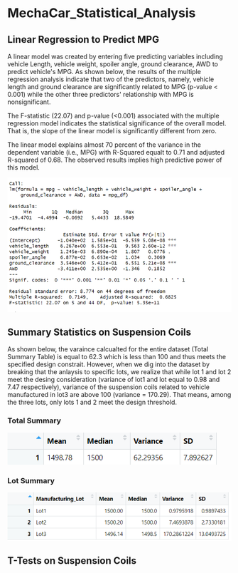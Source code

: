 # MechaCar_Statistical_Analysis

## Linear Regression to Predict MPG

A linear model was created by entering five predicting variables including vehicle Length, vehicle weight, spoiler angle, ground clearance, AWD to predict vehicle's MPG. As shown below, the results of the multiple regression analysis indicate that two of the predictors, namely, vehicle length and ground clearance are significantly related to MPG (p-value < 0.001) while the other three predictors' relationship with MPG is nonsignificant. 

The F-statistic (22.07) and p-value (<0.001) associated with the multiple regression model indicates the statistical significance of the overall model. That is, the slope of the linear model is significantly different from zero.

The linear model explains almost 70 percent of the variance in the dependent variable (i.e., MPG) with R-Squared equalt to 0.71 and adjusted R-squared of 0.68. The observed results implies high predictive power of this model.


![This is an image](Part1_results.png)


## Summary Statistics on Suspension Coils

As shown below, the varaince calcualted for the entire dataset (Total Summary Table) is equal to 62.3 which is less than 100 and thus meets the specified design constrait. However, when we dig into the dataset by breaking that the anlaysis to specific lots, we realize that while lot 1 and lot 2 meet the desing consideration (variance of lot1 and lot equal to 0.98 and 7.47 respectively), variance of the suspension coils related to vehicle manufactured in lot3 are above 100 (variance = 170.29). That means, among the three lots, only lots 1 and 2 meet the design threshold.

### Total Summary

![This is an image](Part2_results_totalsummary.png)

### Lot Summary

![This is an image](Part2_results_lotsummary.png)



## T-Tests on Suspension Coils

